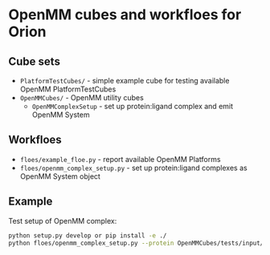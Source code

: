 # OpenMM cubes and workfloes for Orion

## Cube sets

* `PlatformTestCubes/` - simple example cube for testing available OpenMM PlatformTestCubes
* `OpenMMCubes/` - OpenMM utility cubes
  * `OpenMMComplexSetup` - set up protein:ligand complex and emit OpenMM System

## Workfloes

* `floes/example_floe.py` - report available OpenMM Platforms
* `floes/openmm_complex_setup.py` - set up protein:ligand complexes as OpenMM System object

## Example

Test setup of OpenMM complex:
```bash
python setup.py develop or pip install -e ./
python floes/openmm_complex_setup.py --protein OpenMMCubes/tests/input/input.pdb --ligand OpenMMCubes/tests/input/molecules/AlkEthOH_c100.mol2
```
